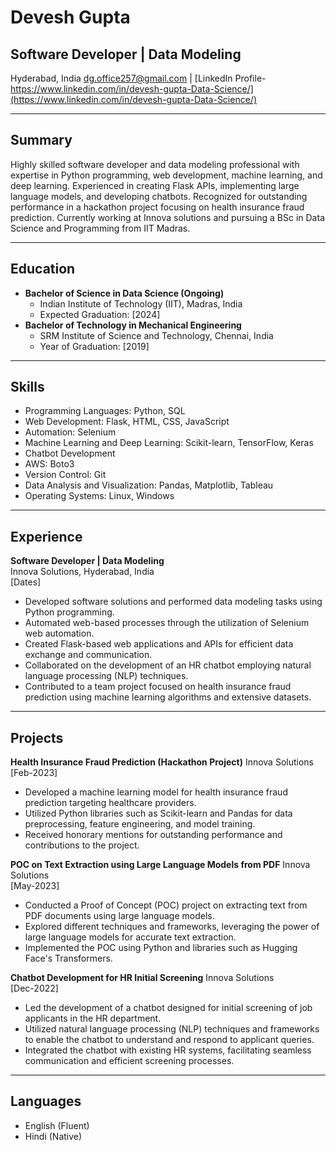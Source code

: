 # Devesh Gupta
## Software Developer | Data Modeling
Hyderabad, India
[dg.office257@gmail.com](mailto:dg.office257@gmail.com) | [LinkedIn Profile-https://www.linkedin.com/in/devesh-gupta-Data-Science/](https://www.linkedin.com/in/devesh-gupta-Data-Science/)

---

## Summary
Highly skilled software developer and data modeling professional with expertise in Python programming, web development, machine learning, and deep learning. Experienced in creating Flask APIs, implementing large language models, and developing chatbots. Recognized for outstanding performance in a hackathon project focusing on health insurance fraud prediction. Currently working at Innova solutions and pursuing a BSc in Data Science and Programming from IIT Madras.

---

## Education
- **Bachelor of Science in Data Science (Ongoing)**
  - Indian Institute of Technology (IIT), Madras, India
  - Expected Graduation: [2024]
- **Bachelor of Technology in Mechanical Engineering**
  - SRM Institute of Science and Technology, Chennai, India
  - Year of Graduation: [2019]

---

## Skills
- Programming Languages: Python, SQL
- Web Development: Flask, HTML, CSS, JavaScript
- Automation: Selenium
- Machine Learning and Deep Learning: Scikit-learn, TensorFlow, Keras
- Chatbot Development
- AWS: Boto3
- Version Control: Git
- Data Analysis and Visualization: Pandas, Matplotlib, Tableau
- Operating Systems: Linux, Windows

---

## Experience
**Software Developer | Data Modeling**  
Innova Solutions, Hyderabad, India  
[Dates]

- Developed software solutions and performed data modeling tasks using Python programming.
- Automated web-based processes through the utilization of Selenium web automation.
- Created Flask-based web applications and APIs for efficient data exchange and communication.
- Collaborated on the development of an HR chatbot employing natural language processing (NLP) techniques.
- Contributed to a team project focused on health insurance fraud prediction using machine learning algorithms and extensive datasets.

---

## Projects

**Health Insurance Fraud Prediction (Hackathon Project)**
Innova Solutions  
[Feb-2023]

- Developed a machine learning model for health insurance fraud prediction targeting healthcare providers.
- Utilized Python libraries such as Scikit-learn and Pandas for data preprocessing, feature engineering, and model training.
- Received honorary mentions for outstanding performance and contributions to the project.

**POC on Text Extraction using Large Language Models from PDF**
Innova Solutions  
[May-2023]

- Conducted a Proof of Concept (POC) project on extracting text from PDF documents using large language models.
- Explored different techniques and frameworks, leveraging the power of large language models for accurate text extraction.
- Implemented the POC using Python and libraries such as Hugging Face's Transformers.

**Chatbot Development for HR Initial Screening**
Innova Solutions  
[Dec-2022]

- Led the development of a chatbot designed for initial screening of job applicants in the HR department.
- Utilized natural language processing (NLP) techniques and frameworks to enable the chatbot to understand and respond to applicant queries.
- Integrated the chatbot with existing HR systems, facilitating seamless communication and efficient screening processes.

---

## Languages
- English (Fluent)
- Hindi (Native)
